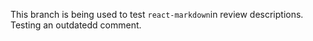 This branch is being used to test `react-markdown`in review descriptions. Testing an outdatedd comment.
